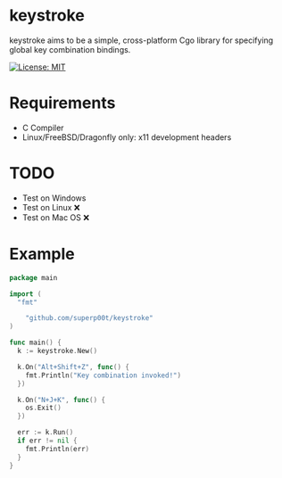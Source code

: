 # keystroke

keystroke aims to be a simple, cross-platform Cgo library for specifying global key combination bindings.

[![License: MIT](https://img.shields.io/badge/License-MIT-yellow.svg)](https://opensource.org/licenses/MIT)

# Requirements

- C Compiler
- Linux/FreeBSD/Dragonfly only: x11 development headers

# TODO

- Test on Windows 
- Test on Linux ❌ 
- Test on Mac OS ❌

# Example

```go
package main

import (
  "fmt"

	"github.com/superp00t/keystroke"
)

func main() {
  k := keystroke.New()

  k.On("Alt+Shift+Z", func() {
    fmt.Println("Key combination invoked!")
  })

  k.On("N+J+K", func() {
    os.Exit()
  })

  err := k.Run()
  if err != nil {
    fmt.Println(err)
  }
}
```